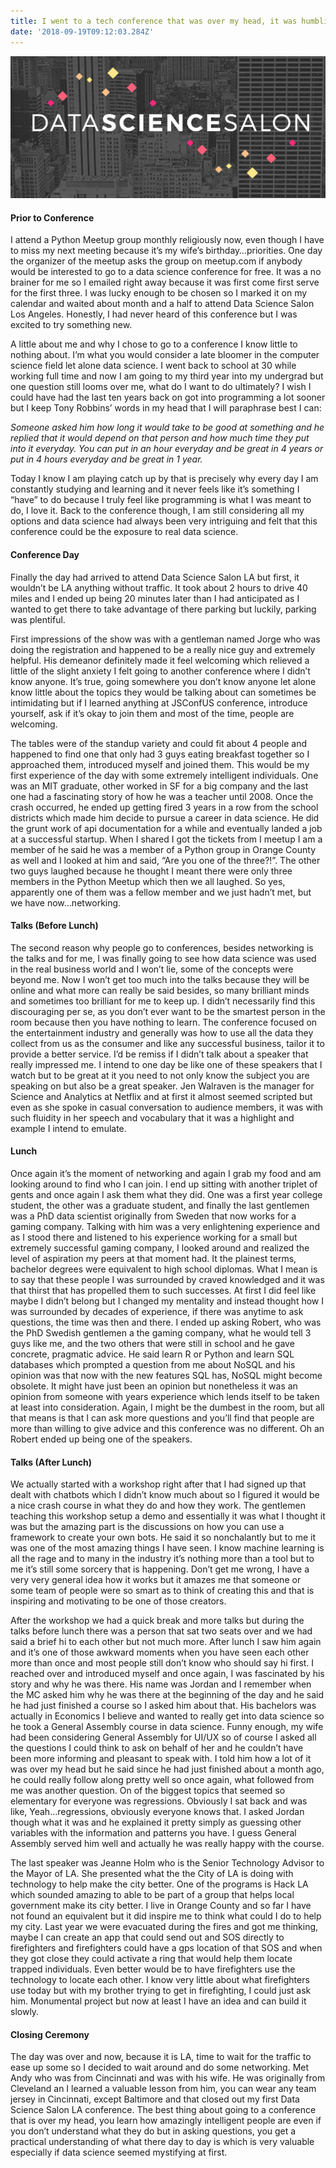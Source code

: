 ```yaml
---
title: I went to a tech conference that was over my head, it was humbling and motivating. Data Science Salon LA
date: '2018-09-19T09:12:03.284Z'
---
```


![main](main.png)

#### Prior to Conference
I attend a Python Meetup group monthly religiously now, even though I have to miss my next meeting because it’s my wife’s birthday…priorities. One day the organizer of the meetup asks the group on meetup.com if anybody would be interested to go to a data science conference for free. It was a no brainer for me so I emailed right away because it was first come first serve for the first three. I was lucky enough to be chosen so I marked it on my calendar and waited about month and a half to attend Data Science Salon Los Angeles. Honestly, I had never heard of this conference but I was excited to try something new.

A little about me and why I chose to go to a conference I know little to nothing about. I’m what you would consider a late bloomer in the computer science field let alone data science. I went back to school at 30 while working full time and now I am going to my third year into my undergrad but one question still looms over me, what do I want to do ultimately? I wish I could have had the last ten years back on got into programming a lot sooner but I keep Tony Robbins’ words in my head that I will paraphrase best I can:

*Someone asked him how long it would take to be good at something and he replied that it would depend on that person and how much time they put into it everyday. You can put in an hour everyday and be great in 4 years or put in 4 hours everyday and be great in 1 year.*

Today I know I am playing catch up by that is precisely why every day I am constantly studying and learning and it never feels like it’s something I “have” to do because I truly feel like programming is what I was meant to do, I love it. Back to the conference though, I am still considering all my options and data science had always been very intriguing and felt that this conference could be the exposure to real data science.

#### Conference Day 
Finally the day had arrived to attend Data Science Salon LA but first, it wouldn’t be LA anything without traffic. It took about 2 hours to drive 40 miles and I ended up being 20 minutes later than I had anticipated as I wanted to get there to take advantage of there parking but luckily, parking was plentiful.

First impressions of the show was with a gentleman named Jorge who was doing the registration and happened to be a really nice guy and extremely helpful. His demeanor definitely made it feel welcoming which relieved a little of the slight anxiety I felt going to another conference where I didn’t know anyone. It’s true, going somewhere you don’t know anyone let alone know little about the topics they would be talking about can sometimes be intimidating but if I learned anything at JSConfUS conference, introduce yourself, ask if it’s okay to join them and most of the time, people are welcoming.

The tables were of the standup variety and could fit about 4 people and happened to find one that only had 3 guys eating breakfast together so I approached them, introduced myself and joined them. This would be my first experience of the day with some extremely intelligent individuals. One was an MIT graduate, other worked in SF for a big company and the last one had a fascinating story of how he was a teacher until 2008. Once the crash occurred, he ended up getting fired 3 years in a row from the school districts which made him decide to pursue a career in data science. He did the grunt work of api documentation for a while and eventually landed a job at a successful startup. When I shared I got the tickets from I meetup I am a member of he said he was a member of a Python group in Orange County as well and I looked at him and said, “Are you one of the three?!”. The other two guys laughed because he thought I meant there were only three members in the Python Meetup which then we all laughed. So yes, apparently one of them was a fellow member and we just hadn’t met, but we have now…networking.

#### Talks (Before Lunch)
The second reason why people go to conferences, besides networking is the talks and for me, I was finally going to see how data science was used in the real business world and I won’t lie, some of the concepts were beyond me. Now I won’t get too much into the talks because they will be online and what more can really be said besides, so many brilliant minds and sometimes too brilliant for me to keep up. I didn’t necessarily find this discouraging per se, as you don’t ever want to be the smartest person in the room because then you have nothing to learn. The conference focused on the entertainment industry and generally was how to use all the data they collect from us as the consumer and like any successful business, tailor it to provide a better service. I’d be remiss if I didn’t talk about a speaker that really impressed me. I intend to one day be like one of these speakers that I watch but to be great at it you need to not only know the subject you are speaking on but also be a great speaker. Jen Walraven is the manager for Science and Analytics at Netflix and at first it almost seemed scripted but even as she spoke in casual conversation to audience members, it was with such fluidity in her speech and vocabulary that it was a highlight and example I intend to emulate.

#### Lunch 
Once again it’s the moment of networking and again I grab my food and am looking around to find who I can join. I end up sitting with another triplet of gents and once again I ask them what they did. One was a first year college student, the other was a graduate student, and finally the last gentlemen was a PhD data scientist originally from Sweden that now works for a gaming company. Talking with him was a very enlightening experience and as I stood there and listened to his experience working for a small but extremely successful gaming company, I looked around and realized the level of aspiration my peers at that moment had. It the plainest terms, bachelor degrees were equivalent to high school diplomas. What I mean is to say that these people I was surrounded by craved knowledged and it was that thirst that has propelled them to such successes. At first I did feel like maybe I didn’t belong but I changed my mentality and instead thought how I was surrounded by decades of experience, if there was anytime to ask questions, the time was then and there. I ended up asking Robert, who was the PhD Swedish gentlemen a the gaming company, what he would tell 3 guys like me, and the two others that were still in school and he gave concrete, pragmatic advice. He said learn R or Python and learn SQL databases which prompted a question from me about NoSQL and his opinion was that now with the new features SQL has, NoSQL might become obsolete. It might have just been an opinion but nonetheless it was an opinion from someone with years experience which lends itself to be taken at least into consideration. Again, I might be the dumbest in the room, but all that means is that I can ask more questions and you’ll find that people are more than willing to give advice and this conference was no different. Oh an Robert ended up being one of the speakers.

#### Talks (After Lunch) 
We actually started with a workshop right after that I had signed up that dealt with chatbots which I didn’t know much about so I figured it would be a nice crash course in what they do and how they work. The gentlemen teaching this workshop setup a demo and essentially it was what I thought it was but the amazing part is the discussions on how you can use a framework to create your own bots. He said it so nonchalantly but to me it was one of the most amazing things I have seen. I know machine learning is all the rage and to many in the industry it’s nothing more than a tool but to me it’s still some sorcery that is happening. Don’t get me wrong, I have a very very general idea how it works but it amazes me that someone or some team of people were so smart as to think of creating this and that is inspiring and motivating to be one of those creators.

After the workshop we had a quick break and more talks but during the talks before lunch there was a person that sat two seats over and we had said a brief hi to each other but not much more. After lunch I saw him again and it’s one of those awkward moments when you have seen each other more than once and most people still don’t know who should say hi first. I reached over and introduced myself and once again, I was fascinated by his story and why he was there. His name was Jordan and I remember when the MC asked him why he was there at the beginning of the day and he said he had just finished a course so I asked him about that. His bachelors was actually in Economics I believe and wanted to really get into data science so he took a General Assembly course in data science. Funny enough, my wife had been considering General Assembly for UI/UX so of course I asked all the questions I could think to ask on behalf of her and he couldn’t have been more informing and pleasant to speak with. I told him how a lot of it was over my head but he said since he had just finished about a month ago, he could really follow along pretty well so once again, what followed from me was another question. On of the biggest topics that seemed so elementary for everyone was regressions. Obviously I sat back and was like, Yeah…regressions, obviously everyone knows that. I asked Jordan though what it was and he explained it pretty simply as guessing other variables with the information and patterns you have. I guess General Assembly served him well and actually he was really happy with the course.

The last speaker was Jeanne Holm who is the Senior Technology Advisor to the Mayor of LA. She presented what the the City of LA is doing with technology to help make the city better. One of the programs is Hack LA which sounded amazing to able to be part of a group that helps local government make its city better. I live in Orange County and so far I have not found an equivalent but it did inspire me to think what could I do to help my city. Last year we were evacuated during the fires and got me thinking, maybe I can create an app that could send out and SOS directly to firefighters and firefighters could have a gps location of that SOS and when they got close they could activate a ring that would help them locate trapped individuals. Even better would be to have firefighters use the technology to locate each other. I know very little about what firefighters use today but with my brother trying to get in firefighting, I could just ask him. Monumental project but now at least I have an idea and can build it slowly.

#### Closing Ceremony 
The day was over and now, because it is LA, time to wait for the traffic to ease up some so I decided to wait around and do some networking. Met Andy who was from Cincinnati and was with his wife. He was originally from Cleveland an I learned a valuable lesson from him, you can wear any team jersey in Cincinnati, except Baltimore and that closed out my first Data Science Salon LA conference. The best thing about going to a conference that is over my head, you learn how amazingly intelligent people are even if you don’t understand what they do but in asking questions, you get a practical understanding of what there day to day is which is very valuable especially if data science seemed mystifying at first.